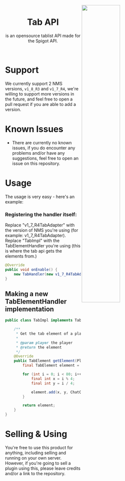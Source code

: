 <img src="https://i.imgur.com/ek4yBRU.png" width="50%" align="right">
<h1 align="center">Tab API</h1>
<p align="center">is an opensource tablist API made for the Spigot API.</p><br>

# Support
We currently support 2 NMS versions, ``v1_8_R3`` and ``v1_7_R4``, we're willing to support more versions in the future, and feel free to open a pull request if you are able to add a version.

# Known Issues
- There are currently no known issues, if you do encounter any problems and/or have any suggestions, feel free to open an issue on this repository.

# Usage
The usage is very easy - here's an example:

### Registering the handler itself:
Replace "v1_7_R4TabAdapter" with the version of NMS you're using (for example: v1_7_R4TabAdapter).
Replace "TabImpl" with the TabElementHandler you're using (this is where the tab api gets the elements from.)

```java
@Override
public void onEnable() {
    new TabHandler(new v1_7_R4TabAdapter(), new TabImpl(), this, 20L);
}
```

## Making a new TabElementHandler implementation
```java
public class TabImpl implements TabElementHandler {

    /**
     * Get the tab element of a player
     *
     * @param player the player
     * @return the element
     */
    @Override
    public TabElement getElement(Player player) {
        final TabElement element = new TabElement();

        for (int i = 0; i < 80; i++) {
            final int x = i % 4;
            final int y = i / 4;

            element.add(x, y, ChatColor.GREEN + "Slot: " + ChatColor.GRAY + x + ", " + y);
        }

        return element;
    }
}
```

# Selling & Using
You're free to use this product for anything, including selling and running on your own server. However, if you're going to sell a plugin using this, please leave credits and/or a link to the repository.